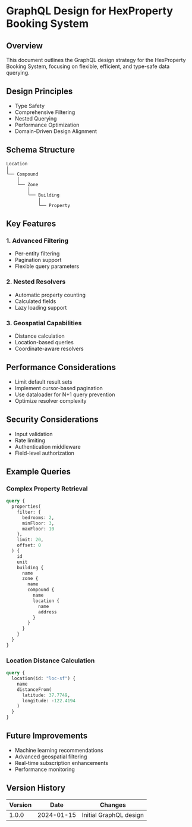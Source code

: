 # GraphQL Design for HexProperty Booking System

## Overview
This document outlines the GraphQL design strategy for the HexProperty Booking System, focusing on flexible, efficient, and type-safe data querying.

## Design Principles
- Type Safety
- Comprehensive Filtering
- Nested Querying
- Performance Optimization
- Domain-Driven Design Alignment

## Schema Structure
```
Location
│
└── Compound
    │
    └── Zone
        │
        └── Building
            │
            └── Property
```

## Key Features

### 1. Advanced Filtering
- Per-entity filtering
- Pagination support
- Flexible query parameters

### 2. Nested Resolvers
- Automatic property counting
- Calculated fields
- Lazy loading support

### 3. Geospatial Capabilities
- Distance calculation
- Location-based queries
- Coordinate-aware resolvers

## Performance Considerations
- Limit default result sets
- Implement cursor-based pagination
- Use dataloader for N+1 query prevention
- Optimize resolver complexity

## Security Considerations
- Input validation
- Rate limiting
- Authentication middleware
- Field-level authorization

## Example Queries

### Complex Property Retrieval
```graphql
query {
  properties(
    filter: { 
      bedrooms: 2, 
      minFloor: 3, 
      maxFloor: 10 
    },
    limit: 20,
    offset: 0
  ) {
    id
    unit
    building {
      name
      zone {
        name
        compound {
          name
          location {
            name
            address
          }
        }
      }
    }
  }
}
```

### Location Distance Calculation
```graphql
query {
  location(id: "loc-sf") {
    name
    distanceFrom(
      latitude: 37.7749, 
      longitude: -122.4194
    )
  }
}
```

## Future Improvements
- Machine learning recommendations
- Advanced geospatial filtering
- Real-time subscription enhancements
- Performance monitoring

## Version History
| Version | Date       | Changes |
|---------|------------|---------|
| 1.0.0   | 2024-01-15| Initial GraphQL design |
